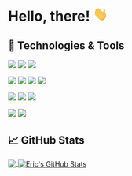 # Hello, there! <img src="https://raw.githubusercontent.com/xPand4B/xPand4B/main/wave.gif" width="30px">

## 🔧 Technologies & Tools
![](https://img.shields.io/badge/Frameworks-Laravel-informational?style=flat&logo=laravel&logoColor=white&color=EF3A2D)
![](https://img.shields.io/badge/Frameworks-Symfony-informational?style=flat&logo=symfony&logoColor=white&color=202227)
![](https://img.shields.io/badge/Frameworks-Shopware-informational?style=flat&logo=shopware&logoColor=white&color=189EFF)

![](https://img.shields.io/badge/Code-PHP-informational?style=flat&logo=php&logoColor=white&color=777BB3)
![](https://img.shields.io/badge/Code-JavaScript-informational?style=flat&logo=javascript&logoColor=white&color=F7E018)
![](https://img.shields.io/badge/Code-Vue-informational?style=flat&logo=vue.js&logoColor=white&color=3FBA84)
![](https://img.shields.io/badge/Code-CSharp-informational?style=flat&logo=c-sharp&logoColor=white&color=A076DB)

![](https://img.shields.io/badge/Tools-Docker-informational?style=flat&logo=docker&logoColor=white&color=066DA5)
![](https://img.shields.io/badge/Tools-Valet-informational?style=flat&logo=laravel&logoColor=white&color=2bbc8a)
![](https://img.shields.io/badge/Shell-Bash-informational?style=flat&logo=gnu-bash&logoColor=white&color=282D30)

![](https://img.shields.io/badge/OS-Linux-informational?style=flat&logo=linux&logoColor=white&color=2bbc8a)
![](https://img.shields.io/badge/OS-MacOS-informational?style=flat&logo=macos&logoColor=white&color=2bbc8a)

## &#x1f4c8; GitHub Stats

<a href="https://github.com/xPand4B/xPand4B">
  <img align="center" src="https://github-readme-stats.vercel.app/api/top-langs/?username=xPand4B&hide=css,html&title_color=ffffff&text_color=c9cacc&icon_color=2bbc8a&bg_color=1d1f21&langs_count=3" />
</a>
<a href="https://github.com/xPand4B/xPand4B">
  <img align="center" src="https://github-readme-stats.vercel.app/api?username=xPand4B&show_icons=true&line_height=27&count_private=true&title_color=ffffff&text_color=c9cacc&icon_color=2bbc8a&bg_color=1d1f21" alt="Eric's GitHub Stats" />
</a>

